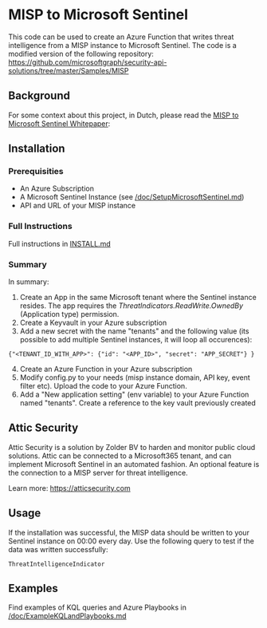# MISP to Microsoft Sentinel
This code can be used to create an Azure Function that writes threat intelligence from a MISP instance to Microsoft Sentinel. The code is a modified version of the following repository: https://github.com/microsoftgraph/security-api-solutions/tree/master/Samples/MISP

## Background
For some context about this project, in Dutch, please read the [MISP to Microsoft Sentinel Whitepaper](/doc/%5Btlp-white%5D%20MISP%20to%20Microsoft%20Sentinel%20Whitepaper.pdf): 

## Installation
### Prerequisities
- An Azure Subscription 
- A Microsoft Sentinel Instance (see [/doc/SetupMicrosoftSentinel.md](/doc/SetupMicrosoftSentinel.md))
- API and URL of your MISP instance

### Full Instructions
Full instructions in [INSTALL.md](INSTALL.md)

### Summary
In summary:
1) Create an App in the same Microsoft tenant where the Sentinel instance resides. The app requires the *ThreatIndicators.ReadWrite.OwnedBy* (Application type) permission.
2) Create a Keyvault in your Azure subscription
3) Add a new secret with the name "tenants" and the following value (its possible to add multiple Sentinel instances, it will loop all occurences):

```
{"<TENANT_ID_WITH_APP>": {"id": "<APP_ID>", "secret": "APP_SECRET"} }
```

4) Create an Azure Function in your Azure subscription
5) Modify config.py to your needs (misp instance domain, API key, event filter etc). Upload the code to your Azure Function.
6) Add a "New application setting" (env variable) to your Azure Function named "tenants". Create a reference to the key vault previously created

## Attic Security
Attic Security is a solution by Zolder BV to harden and monitor public cloud solutions. Attic can be connected to a Microsoft365 tenant, and can implement Microsoft Sentinel in an automated fashion. An optional feature is the connection to a MISP server for threat intelligence. 

Learn more: https://atticsecurity.com

## Usage

If the installation was successful, the MISP data should be written to your Sentinel instance on 00:00 every day. Use the following query to test if the data was written successfully:

```
ThreatIntelligenceIndicator
```

## Examples
Find examples of KQL queries and Azure Playbooks in [/doc/ExampleKQLandPlaybooks.md](/doc/ExampleKQLandPlaybooks.md)